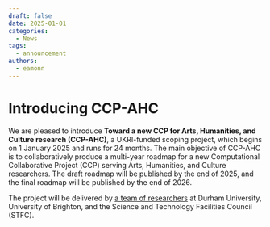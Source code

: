 ```yaml
---
draft: false 
date: 2025-01-01 
categories:
  - News
tags:
  - announcement
authors:
  - eamonn
---
```


# Introducing CCP-AHC

We are pleased to introduce **Toward a new CCP for Arts, Humanities, and Culture research (CCP-AHC)**, a UKRI-funded scoping project, which begins on 1 January 2025 and runs for 24 months. The main objective of CCP-AHC is to collaboratively produce a multi-year roadmap for a new Computational Collaborative Project (CCP) serving Arts, Humanities, and Culture researchers. The draft roadmap will be published by the end of 2025, and the final roadmap will be published by the end of 2026.

The project will be delivered by [a team of researchers](../../index.md#delivery-team) at Durham University, University of Brighton, and the Science and Technology Facilities Council (STFC).